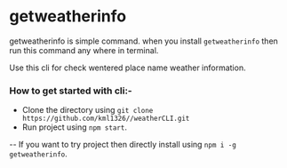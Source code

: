 # getweatherinfo
getweatherinfo is simple command. when you install `getweatherinfo` then run this command any where in terminal.<br> 

Use this cli for check wentered place name weather information.

### How to get started with cli:-
* Clone the directory using `git clone https://github.com/kml1326//weatherCLI.git`
* Run project using `npm start`. <br>

-- If you want to try project then directly install using `npm i -g getweatherinfo`.

